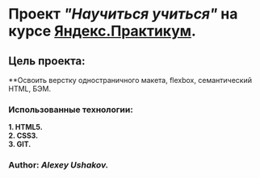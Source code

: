 #  Проект *"Научиться учиться"* на курсе [Яндекс.Практикум](https://practicum.yandex.ru/).  
## Цель проекта:  
**Освоить верстку одностраничного макета, flexbox, семантический HTML, БЭМ.  
### Использованные технологии:
**1. HTML5.**  
**2. CSS3.**  
**3. GIT.**  
   
### Author: *Alexey Ushakov.*
